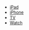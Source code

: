- [iPad](documentations/ipad-info)
- [iPhone](iphone-info)
- [TV](appletv-info)
- [Watch](applewatch-info)
